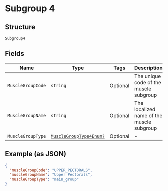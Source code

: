 
# Subgroup 4

## Structure

`Subgroup4`

## Fields

| Name | Type | Tags | Description |
|  --- | --- | --- | --- |
| `MuscleGroupCode` | `string` | Optional | The unique code of the muscle subgroup |
| `MuscleGroupName` | `string` | Optional | The localized name of the muscle subgroup |
| `MuscleGroupType` | [`MuscleGroupType4Enum?`](../../doc/models/muscle-group-type-4-enum.md) | Optional | - |

## Example (as JSON)

```json
{
  "muscleGroupCode": "UPPER_PECTORALS",
  "muscleGroupName": "Upper Pectorals",
  "muscleGroupType": "main_group"
}
```

